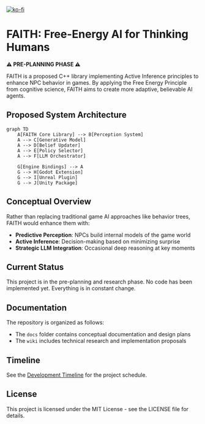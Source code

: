 [![ko-fi](https://ko-fi.com/img/githubbutton_sm.svg)](https://ko-fi.com/O5O21BTCOZ)

# FAITH: Free-Energy AI for Thinking Humans

**⚠️ PRE-PLANNING PHASE ⚠️**

FAITH is a proposed C++ library implementing Active Inference principles to enhance NPC behavior in games. By applying the Free Energy Principle from cognitive science, FAITH aims to create more adaptive, believable AI agents.

## Proposed System Architecture

```mermaid
graph TD
    A[FAITH Core Library] --> B[Perception System]
    A --> C[Generative Model]
    A --> D[Belief Updater]
    A --> E[Policy Selector]
    A --> F[LLM Orchestrator]
    
    G[Engine Bindings] --> A
    G --> H[Godot Extension]
    G --> I[Unreal Plugin]
    G --> J[Unity Package]
```

## Conceptual Overview

Rather than replacing traditional game AI approaches like behavior trees, FAITH would enhance them with:

- **Predictive Perception**: NPCs build internal models of the game world
- **Active Inference**: Decision-making based on minimizing surprise
- **Strategic LLM Integration**: Occasional deep reasoning at key moments

## Current Status

This project is in the pre-planning and research phase. No code has been implemented yet. Everything is in constant change.

## Documentation

The repository is organized as follows:

- The `docs` folder contains conceptual documentation and design plans
- The `wiki` includes technical research and implementation proposals

## Timeline

See the [Development Timeline](docs/development-timeline.md) for the project schedule.

## License

This project is licensed under the MIT License - see the LICENSE file for details.
